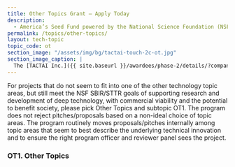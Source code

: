 ```yaml
---
title: Other Topics Grant – Apply Today
description: 
  - America’s Seed Fund powered by the National Science Foundation (NSF SBIR/STTR) supports startups with research and development funding to create technologies.
permalink: /topics/other-topics/
layout: tech-topic
topic_code: ot
section_image: "/assets/img/bg/tactai-touch-2c-ot.jpg"
section_image_caption: |
  The [TACTAI Inc.]({{ site.baseurl }}/awardees/phase-2/details/?company=tactai#tactai)'s TactaiTouch™ is a VR/AR interaction device offering a natural touch experience.
---
```


For projects that do not seem to fit into one of the other technology topic areas, but still meet the NSF SBIR/STTR goals of supporting research and development of deep technology, with commercial viability and the potential to benefit society, please pick Other Topics and subtopic OT1. The program does not reject pitches/proposals based on a non-ideal choice of topic areas. The program routinely moves proposals/pitches internally among topic areas that seem to best describe the underlying technical innovation and to ensure the right program officer and reviewer panel sees the project. 

### OT1. Other Topics
